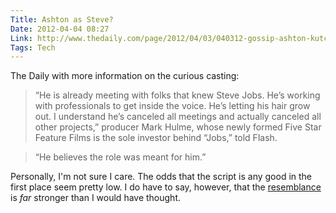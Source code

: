 ```yaml
---
Title: Ashton as Steve?
Date: 2012-04-04 08:27
Link: http://www.thedaily.com/page/2012/04/03/040312-gossip-ashton-kutcher-1-2/
Tags: Tech
---
```

The Daily with more information on the curious casting:

> “He is already meeting with folks that knew Steve Jobs. He’s working with professionals to get inside the voice. He’s letting his hair grow out. I understand he’s canceled all meetings and actually canceled all other projects,” producer Mark Hulme, whose newly formed Five Star Feature Films is the sole investor behind “Jobs,” told Flash.

> “He believes the role was meant for him.”

Personally, I'm not sure I care. The odds that the script is any good in the first place seem pretty low. I do have to say, however, that the [resemblance](http://downloads.thedaily.com/ui-images/2012/04/03/040312-gossip-ashton-kutcher-1-ss-662w-at-1x.jpg) is *far* stronger than I would have thought.
